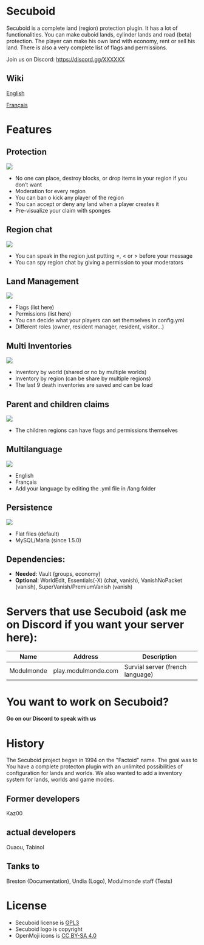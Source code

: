 # Secuboid

Secuboid is a complete land (region) protection plugin. It has a lot of functionalities. You can make cuboid lands, cylinder lands and road (beta) protection. The player can make his own land with economy, rent or sell his land. There is also a very complete list of flags and permissions.

Join us on Discord: https://discord.gg/XXXXXX

## Wiki

[English](https://bitbucket.org/Tabinol/secuboid/wiki/Home)

[Français](https://bitbucket.org/Tabinol/secuboid/wiki/Home_fr)

# Features

## Protection
![](https://tabinol.github.io/secuboid-minecraft-plugin/images/1F512-100x.png)

* No one can place, destroy blocks, or drop items in your region if you don’t want
* Moderation for every region
* You can ban o kick any player of the region
* You can accept or deny any land when a player creates it
* Pre-visualize your claim with sponges

## Region chat
![](https://tabinol.github.io/secuboid-minecraft-plugin/images/E246-100x.png)

* You can speak in the region just putting =, < or > before your message
* You can spy region chat by giving a permission to your moderators
## Land Management
![](https://tabinol.github.io/secuboid-minecraft-plugin/images/1F3E1-100x.png)

* Flags (list here)
* Permissions (list here)
* You can decide what your players can set themselves in config.yml
* Different roles (owner, resident manager, resident, visitor…)

## Multi Inventories
![](https://tabinol.github.io/secuboid-minecraft-plugin/images/E260-100x.png)

* Inventory by world (shared or no by multiple worlds)
* Inventory by region (can be share by multiple regions)
* The last 9 death inventories are saved and can be load

## Parent and children claims
![](https://tabinol.github.io/secuboid-minecraft-plugin/images/1F468-200D-1F467-200D-1F466-100x.png)

* The children regions can have flags and permissions themselves

## Multilanguage
![](https://tabinol.github.io/secuboid-minecraft-plugin/images/E24A-100x.png)

* English
* Français
* Add your language by editing the .yml file in /lang folder

## Persistence
![](https://tabinol.github.io/secuboid-minecraft-plugin/images/1F4BE-100x.png)

* Flat files (default)
* MySQL/Maria (since 1.5.0)

## Dependencies:
* **Needed**: Vault (groups, economy)
* **Optional**: WorldEdit, Essentials(-X) (chat, vanish), VanishNoPacket (vanish), SuperVanish/PremiumVanish (vanish)


# Servers that use Secuboid (ask me on Discord if you want your server here):

Name       | Address             | Description
-----------|---------------------|---------------------------------
Modulmonde | play.modulmonde.com | Survial server (french language)

# You want to work on Secuboid?
**Go on our Discord to speak with us**

# History

The Secuboid project began in 1994 on the "Factoid" name. The goal was to
You have a complete protecton plugin with an unlimited possibilities of configuration for lands and worlds. We also wanted to add a inventory system for lands, worlds and game modes.

## Former developers
Kaz00

## actual developers
Ouaou, Tabinol

## Tanks to
Breston (Documentation), Undia (Logo), Modulmonde staff (Tests)

# License
* Secuboid license is [GPL3](http://fsf.org/)
* Secuboid logo is copyright
* OpenMoji icons is [CC BY-SA 4.0](https://openmoji.org/)